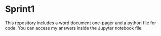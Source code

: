 # Sprint1
This repository includes a word document one-pager and a python file for code. You can access my answers inside the Jupyter notebook file.
